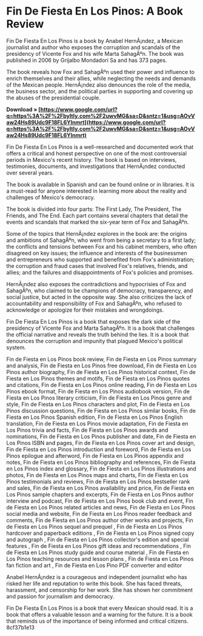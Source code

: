 # Fin De Fiesta En Los Pinos: A Book Review
 
Fin De Fiesta En Los Pinos is a book by Anabel HernÃ¡ndez, a Mexican journalist and author who exposes the corruption and scandals of the presidency of Vicente Fox and his wife Marta SahagÃºn. The book was published in 2006 by Grijalbo Mondadori Sa and has 373 pages.
 
The book reveals how Fox and SahagÃºn used their power and influence to enrich themselves and their allies, while neglecting the needs and demands of the Mexican people. HernÃ¡ndez also denounces the role of the media, the business sector, and the political parties in supporting and covering up the abuses of the presidential couple.
 
**Download » [https://www.google.com/url?q=https%3A%2F%2Fbyltly.com%2F2uwvMG&sa=D&sntz=1&usg=AOvVaw24Hs89Udc9F18FL6YInmrt](https://www.google.com/url?q=https%3A%2F%2Fbyltly.com%2F2uwvMG&sa=D&sntz=1&usg=AOvVaw24Hs89Udc9F18FL6YInmrt)**


 
Fin De Fiesta En Los Pinos is a well-researched and documented work that offers a critical and honest perspective on one of the most controversial periods in Mexico's recent history. The book is based on interviews, testimonies, documents, and investigations that HernÃ¡ndez conducted over several years.
 
The book is available in Spanish and can be found online or in libraries. It is a must-read for anyone interested in learning more about the reality and challenges of Mexico's democracy.
  
The book is divided into four parts: The First Lady, The President, The Friends, and The End. Each part contains several chapters that detail the events and scandals that marked the six-year term of Fox and SahagÃºn.
 
Some of the topics that HernÃ¡ndez explores in the book are: the origins and ambitions of SahagÃºn, who went from being a secretary to a first lady; the conflicts and tensions between Fox and his cabinet members, who often disagreed on key issues; the influence and interests of the businessmen and entrepreneurs who supported and benefited from Fox's administration; the corruption and fraud cases that involved Fox's relatives, friends, and allies; and the failures and disappointments of Fox's policies and promises.
 
HernÃ¡ndez also exposes the contradictions and hypocrisies of Fox and SahagÃºn, who claimed to be champions of democracy, transparency, and social justice, but acted in the opposite way. She also criticizes the lack of accountability and responsibility of Fox and SahagÃºn, who refused to acknowledge or apologize for their mistakes and wrongdoings.
  
Fin De Fiesta En Los Pinos is a book that exposes the dark side of the presidency of Vicente Fox and Marta SahagÃºn. It is a book that challenges the official narrative and reveals the truth behind the lies. It is a book that denounces the corruption and impunity that plagued Mexico's political system.
 
Fin de Fiesta en Los Pinos book review,  Fin de Fiesta en Los Pinos summary and analysis,  Fin de Fiesta en Los Pinos free download,  Fin de Fiesta en Los Pinos author biography,  Fin de Fiesta en Los Pinos historical context,  Fin de Fiesta en Los Pinos themes and motifs,  Fin de Fiesta en Los Pinos quotes and citations,  Fin de Fiesta en Los Pinos online reading,  Fin de Fiesta en Los Pinos ebook format,  Fin de Fiesta en Los Pinos audiobook version,  Fin de Fiesta en Los Pinos literary criticism,  Fin de Fiesta en Los Pinos genre and style,  Fin de Fiesta en Los Pinos characters and plot,  Fin de Fiesta en Los Pinos discussion questions,  Fin de Fiesta en Los Pinos similar books,  Fin de Fiesta en Los Pinos Spanish edition,  Fin de Fiesta en Los Pinos English translation,  Fin de Fiesta en Los Pinos movie adaptation,  Fin de Fiesta en Los Pinos trivia and facts,  Fin de Fiesta en Los Pinos awards and nominations,  Fin de Fiesta en Los Pinos publisher and date,  Fin de Fiesta en Los Pinos ISBN and pages,  Fin de Fiesta en Los Pinos cover art and design,  Fin de Fiesta en Los Pinos introduction and foreword,  Fin de Fiesta en Los Pinos epilogue and afterword,  Fin de Fiesta en Los Pinos appendix and notes,  Fin de Fiesta en Los Pinos bibliography and references,  Fin de Fiesta en Los Pinos index and glossary,  Fin de Fiesta en Los Pinos illustrations and photos,  Fin de Fiesta en Los Pinos maps and charts,  Fin de Fiesta en Los Pinos testimonials and reviews,  Fin de Fiesta en Los Pinos bestseller rank and sales,  Fin de Fiesta en Los Pinos availability and price,  Fin de Fiesta en Los Pinos sample chapters and excerpts,  Fin de Fiesta en Los Pinos author interview and podcast,  Fin de Fiesta en Los Pinos book club and event,  Fin de Fiesta en Los Pinos related articles and news,  Fin de Fiesta en Los Pinos social media and website,  Fin de Fiesta en Los Pinos reader feedback and comments,  Fin de Fiesta en Los Pinos author other works and projects,  Fin de Fiesta en Los Pinos sequel and prequel ,  Fin de Fiesta en Los Pinos hardcover and paperback editions ,  Fin de Fiesta en Los Pinos signed copy and autograph ,  Fin de Fiesta en Los Pinos collector's edition and special features ,  Fin de Fiesta en Los Pinos gift ideas and recommendations ,  Fin de Fiesta en Los Pinos study guide and course material ,  Fin de Fiesta en Los Pinos teaching resources and lesson plans ,  Fin de Fiesta en Los Pinos fan fiction and art ,  Fin de Fiesta en Los Pino PDF converter and editor
 
Anabel HernÃ¡ndez is a courageous and independent journalist who has risked her life and reputation to write this book. She has faced threats, harassment, and censorship for her work. She has shown her commitment and passion for journalism and democracy.
 
Fin De Fiesta En Los Pinos is a book that every Mexican should read. It is a book that offers a valuable lesson and a warning for the future. It is a book that reminds us of the importance of being informed and critical citizens.
 8cf37b1e13
 
